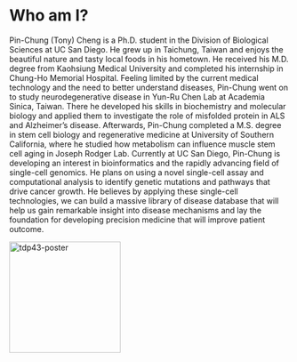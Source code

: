# Who am I?
Pin-Chung (Tony) Cheng is a Ph.D. student in the Division of Biological Sciences at UC San Diego. He grew up in Taichung, Taiwan and enjoys the beautiful nature and tasty local foods in his hometown. He received his M.D. degree from Kaohsiung Medical University and completed his internship in Chung-Ho Memorial Hospital. Feeling limited by the current medical technology and the need to better understand diseases, Pin-Chung went on to study neurodegenerative disease in Yun-Ru Chen Lab at Academia Sinica, Taiwan. There he developed his skills in biochemistry and molecular biology and applied them to investigate the role of misfolded protein in ALS and Alzheimer’s disease. Afterwards, Pin-Chung completed a M.S. degree in stem cell biology and regenerative medicine at University of Southern California, where he studied how metabolism can influence muscle stem cell aging in Joseph Rodger Lab. Currently at UC San Diego, Pin-Chung is developing an interest in bioinformatics and the rapidly advancing field of single-cell genomics. He plans on using a novel single-cell assay and computational analysis to identify genetic mutations and pathways that drive cancer growth. He believes by applying these single-cell technologies, we can build a massive library of disease database that will help us gain remarkable insight into disease mechanisms and lay the foundation for developing precision medicine that will improve patient outcome.

<img src="https://github.com/tonycheng521/tonycheng521.github.io/blob/master/tony-tdp43-poster.png?raw=true" alt="tdp43-poster" width="200"/>
